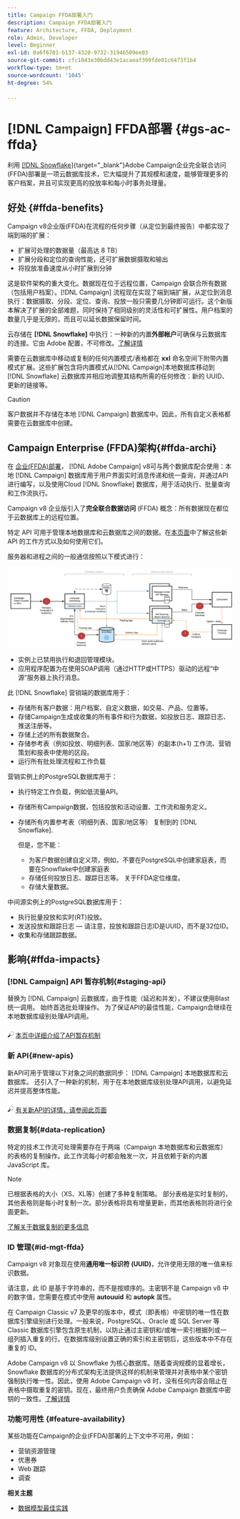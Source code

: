 ```yaml
---
title: Campaign FFDA部署入门
description: Campaign FFDA部署入门
feature: Architecture, FFDA, Deployment
role: Admin, Developer
level: Beginner
exl-id: 0a6f6701-b137-4320-9732-31946509ee03
source-git-commit: cfc1043e30bdd43e1acaeaf399fde01c6473f1b4
workflow-type: tm+mt
source-wordcount: '1045'
ht-degree: 54%

---
```


# [!DNL Campaign] FFDA部署 {#gs-ac-ffda}

利用 [[!DNL Snowflake]](https://www.snowflake.com/){target="_blank"}Adobe Campaign企业完全联合访问(FFDA)部署是一项云数据库技术，它大幅提升了其规模和速度，能够管理更多的客户档案，并且可实现更高的投放率和每小时事务处理量。

## 好处 {#ffda-benefits}

Campaign v8企业版(FFDA)在流程的任何步骤（从定位到最终报告）中都实现了端到端的扩展：

* 扩展可处理的数据量（最高达 8 TB）
* 扩展分段和定位的查询性能，还可扩展数据摄取和输出
* 将投放准备速度从小时扩展到分钟

这是软件架构的重大变化。数据现在位于远程位置，Campaign 会联合所有数据（包括用户档案）。[!DNL Campaign] 流程现在实现了端到端扩展，从定位到消息执行：数据摄取、分段、定位、查询、投放一般只需要几分钟即可运行。这个新版本解决了扩展的全部难题，同时保持了相同级别的灵活性和可扩展性。用户档案的数量几乎是无限的，而且可以延长数据保留时间。

云存储在 **[!DNL Snowflake]** 中执行：一种新的内置&#x200B;**外部帐户**&#x200B;可确保与云数据库的连接。它由 Adobe 配置，不可修改。[了解详情](../config/external-accounts.md)

需要在云数据库中移动或复制的任何内置模式/表格都在 **xxl** 命名空间下附带内置模式扩展。这些扩展包含将内置模式从[!DNL Campaign]本地数据库移动到 [!DNL Snowflake] 云数据库并相应地调整其结构所需的任何修改：新的 UUID、更新的链接等。

>[!CAUTION]
>
> 客户数据并不存储在本地 [!DNL Campaign] 数据库中。因此，所有自定义表格都需要在云数据库中创建。
>

## Campaign Enterprise (FFDA)架构{#ffda-archi}

在 [企业(FFDA)部署](../architecture/enterprise-deployment.md)， [!DNL Adobe Campaign] v8可与两个数据库配合使用：本地 [!DNL Campaign] 数据库用于用户界面实时消息传递和统一查询，并通过API进行编写，以及使用Cloud [!DNL Snowflake] 数据库，用于活动执行、批量查询和工作流执行。

Campaign v8 企业版引入了&#x200B;**完全联合数据访问** (FFDA) 概念：所有数据现在都位于云数据库上的远程位置。

特定 API 可用于管理本地数据库和云数据库之间的数据。在[本页面](new-apis.md)中了解这些新 API 的工作方式以及如何使用它们。

服务器和进程之间的一般通信按照以下模式进行：

![](assets/architecture.png)

* 实例上已禁用执行和退回管理模块。
* 应用程序配置为在使用SOAP调用（通过HTTP或HTTPS）驱动的远程“中源”服务器上执行消息。

此 [!DNL Snowflake] 营销端的数据库用于：

* 存储所有客户数据：用户档案、自定义数据，如交易、产品、位置等。
* 存储Campaign生成或收集的所有事件和行为数据，如投放日志、跟踪日志、推送注册等。
* 存储上述的所有数据聚合。
* 存储参考表（例如投放、明细列表、国家/地区等）的副本(h+1) 工作流、营销策划和报表中使用的区段。
* 运行所有批处理流程和工作负载


营销实例上的PostgreSQL数据库用于：

* 执行特定工作负载，例如低流量API。
* 存储所有Campaign数据，包括投放和活动设置、工作流和服务定义。
* 存储所有内置参考表（明细列表、国家/地区等） 复制到的 [!DNL Snowflake].

  但是，您不能：
   * 为客户数据创建自定义项，例如，不要在PostgreSQL中创建家庭表，而要在Snowflake中创建家庭表
   * 存储任何投放日志、跟踪日志等。 关于FFDA定位维度。
   * 存储大量数据。


中间源实例上的PostgreSQL数据库用于：

* 执行批量投放和实时(RT)投放。
* 发送投放和跟踪日志 — 请注意，投放和跟踪日志ID是UUID，而不是32位ID。
* 收集和存储跟踪数据。


## 影响{#ffda-impacts}

### [!DNL Campaign] API 暂存机制{#staging-api}

替换为 [!DNL Campaign] 云数据库，由于性能（延迟和并发），不建议使用Blast统一调用。 始终首选批处理操作。 为了保证API的最佳性能，Campaign会继续在本地数据库级别处理API调用。

![](../assets/do-not-localize/glass.png) [本页中详细介绍了API暂存机制](staging.md)

### 新 API{#new-apis}

新API可用于管理以下对象之间的数据同步： [!DNL Campaign] 本地数据库和云数据库。 还引入了一种新的机制，用于在本地数据库级别处理API调用，以避免延迟并提高整体性能。

![](../assets/do-not-localize/glass.png) [有关新API的详情，请参阅此页面](new-apis.md)


### 数据复制{#data-replication}

特定的技术工作流可处理需要存在于两端（Campaign 本地数据库和云数据库）的表格的复制操作。此工作流每小时都会触发一次，并且依赖于新的内置 JavaScript 库。

>[!NOTE]
>
> 已根据表格的大小（XS、XL等）创建了多种复制策略。
> 部分表格是实时复制的，其他表格则是每小时复制一次。部分表格将具有增量更新，而其他表格则将进行全面更新。
>

[了解关于数据复制的更多信息](replication.md)

### ID 管理{#id-mgt-ffda}

Campaign v8 对象现在使用&#x200B;**通用唯一标识符 (UUID)**，允许使用无限的唯一值来标识数据。

请注意，此 ID 是基于字符串的，而不是按顺序的。主密钥不是 Campaign v8 中的数字值，您需要在模式中使用 **autouuid** 和 **autopk** 属性。

在 Campaign Classic v7 及更早的版本中，模式（即表格）中密钥的唯一性在数据库引擎级别进行处理。一般来说，PostgreSQL、Oracle 或 SQL Server 等 Classic 数据库引擎包含原生机制，以防止通过主密钥和/或唯一索引根据列或一组列插入重复的行。在数据库级别设置正确的索引和主密钥后，这些版本中不存在重复的 ID。

Adobe Campaign v8 以 Snowflake 为核心数据库。随着查询规模的显着增长，Snowflake 数据库的分布式架构无法提供这样的机制来管理并对表格中某个密钥强制执行唯一性。因此，使用 Adobe Campaign v8 时，没有任何内容会阻止在表格中摄取重复的密钥。现在，最终用户负责确保 Adobe Campaign 数据库中密钥的一致性。[了解详情](keys.md)

### 功能可用性 {#feature-availability}

某些功能在Campaign的企业(FFDA)部署的上下文中不可用，例如：

* 营销资源管理
* 优惠券
* Web 跟踪
* 调查


**相关主题**

* [数据模型最佳实践](../dev/datamodel-best-practices.md)
